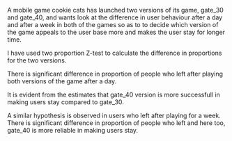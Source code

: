 

A mobile game cookie cats has launched two versions of its game, gate_30 and gate_40, and wants look at the difference in user behaviour after a day and after a week in both of the games so as to to decide which version of the game appeals to the user base more and makes the user stay for longer time. 

I have used two proportion Z-test to calculate the difference in proportions for the two versions.

There is significant difference in proportion of people who left after playing both versions of the game after a day.

It is evident from the estimates that gate_40 version is more successfull in making users stay compared to gate_30.


A similar hypothesis is observed in users who left after playing for a week. There is significant difference in proportion of people who left and here too, gate_40 is more reliable in making users stay.






